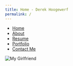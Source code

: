 ```yaml
---
title: Home - Derek Hoogewerf
permalink: /
---
```


- [Home](/docs/)
- [About](/docs/about)
- [Resume](#)
- [Portfolio](#)
- [Contact Me](#)

![My Girlfriend][id]

[id]: https://photos.app.goo.gl/voqBC86NEiAyfUjeA "Vanashree"